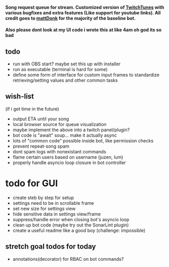 #### Song request queue for stream. Customized version of [TwitchTunes](https://github.com/mmattDonk/TwitchTunes) with various bugfixes and extra features (Like support for youtube links). All credit goes to [mattDonk](https://github.com/mmattDonk) for the majority of the baseline bot.

#### Also please dont look at my UI code i wrote this at like 4am oh god its so bad

## todo
- run with OBS start? maybe set this up with installer
- run as executable (terminal is hard for some)
- define some form of interface for custom input frames to standardize retrieving/setting values and other common tasks

## wish-list
(if i get time in the future)
- output ETA until your song
- local browser source for queue visualization
- maybe implement the above into a twitch panel/plugin?
- bot code is "await" soup... make it actually async
- lots of "common code" possible inside bot, like permission checks
- prevent repeat-song spam
- dont spam logs with nonexistant commands
- flame certain users based on username (juzen, lum)
- properly handle asyncio loop closure in bot controller


# todo for GUI
- create steb by step for setup
- settings need to be in scrollable frame
- set new size for settings view
- hide sensitive data in settings view/frame
- suppress/handle error when closing bot's asyncio loop
- clean up bot code (maybe try out the SonarLint plugin)
- create a useful readme like a good boy (challenge: impossible)

## stretch goal todos for today
- annotations(decorator)  for RBAC on bot commands?